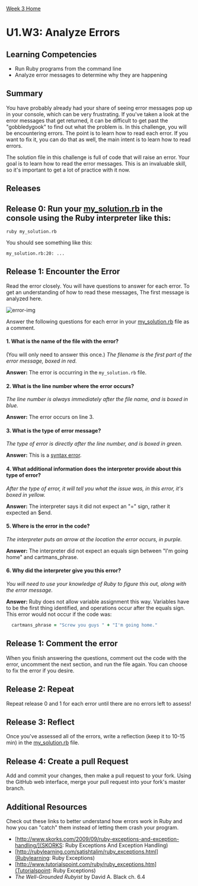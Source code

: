 [Week 3 Home](../)

# U1.W3: Analyze Errors

## Learning Competencies
- Run Ruby programs from the command line
- Analyze error messages to determine why they are happening

## Summary
You have probably already had your share of seeing error messages pop up in your console, which can be very frustrating. If you've taken a look at the error messages that get returned, it can be difficult to get past the "gobbledygook" to find out what the problem is. In this challenge, you will be encountering errors. The point is to learn how to read each error. If you want to fix it, you can do that as well, the main intent is to learn how to read errors.

The solution file in this challenge is full of code that will raise an error. Your goal is to learn how to read the error messages. This is an invaluable skill, so it's important to get a lot of practice with it now.

## Releases

## Release 0: Run your [my_solution.rb](my_solution.rb) in the console using the Ruby interpreter like this:

`ruby my_solution.rb`

You should see something like this:

`my_solution.rb:20: ...`

## Release 1: Encounter the Error

Read the error closely. You will have questions to answer for each error. To get an understanding of how to read these messages, The first message is analyzed here.

![error-img](../imgs/error-1.png)

Answer the following questions for each error in your [my_solution.rb](my_solution.rb) file as a comment.

#### 1. What is the name of the file with the error?
(You will only need to answer this once.)
  *The filename is the first part of the error message, boxed in red.*

   **Answer:** The error is occurring in the `my_solution.rb` file.

#### 2. What is the line number where the error occurs?
  *The line number is always immediately after the file name, and is boxed in blue.*

  **Answer:** The error occurs on line 3.

#### 3. What is the type of error message?
  *The type of error is directly after the line number, and is boxed in green.*

  **Answer:** This is a [syntax error](http://www.ruby-doc.org/core-2.1.5/SyntaxError.html).

#### 4. What additional information does the interpreter provide about this type of error?
  *After the type of error, it will tell you what the issue was, in this error, it's boxed in yellow.*

  **Answer:** The interpreter says it did not expect an "=" sign, rather it expected an $end.

#### 5. Where is the error in the code?
  *The interpreter puts an arrow at the location the error occurs, in purple.*

  **Answer:** The interpreter did not expect an equals sign between "I'm going home" and cartmans_phrase.

#### 6. Why did the interpreter give you this error?
  *You will need to use your knowledge of Ruby to figure this out, along with the error message.*

  **Answer:** Ruby does not allow variable assignment this way. Variables have to be the first thing identified, and operations occur after the equals sign. This error would not occur if the code was:

  ```ruby
    cartmans_phrase = "Screw you guys " + "I'm going home."
  ```

## Release 1: Comment the error
When you finish answering the questions, comment out the code with the error, uncomment the next section, and run the file again. You can choose to fix the error if you desire.

## Release 2: Repeat
Repeat release 0 and 1 for each error until there are no errors left to assess!

## Release 3: Reflect
Once you've assessed all of the errors, write a reflection (keep it to 10-15 min) in the [my_solution.rb](my_solution.rb) file.

## Release 4: Create a pull Request
Add and commit your changes, then make a pull request to your fork. Using the GitHub web interface, merge your pull request into your fork's master branch.

## Additional Resources
Check out these links to better understand how errors work in Ruby and how you can "catch" them instead of letting them crash your program.

- [http://www.skorks.com/2009/09/ruby-exceptions-and-exception-handling/](SKORKS: Ruby Exceptions And Exception Handling)
- [http://rubylearning.com/satishtalim/ruby_exceptions.html](Rubylearning: Ruby Exceptions)
- [http://www.tutorialspoint.com/ruby/ruby_exceptions.htm](Tutorialspoint: Ruby Exceptions)
- *The Well-Grounded Rubyist* by David A. Black ch. 6.4

